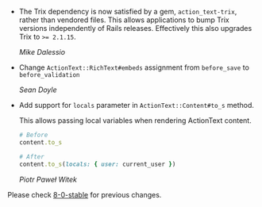 *   The Trix dependency is now satisfied by a gem, `action_text-trix`, rather than vendored
    files. This allows applications to bump Trix versions independently of Rails
    releases. Effectively this also upgrades Trix to `>= 2.1.15`.

    *Mike Dalessio*

*   Change `ActionText::RichText#embeds` assignment from `before_save` to `before_validation`

    *Sean Doyle*

*   Add support for `locals` parameter in `ActionText::Content#to_s` method.

    This allows passing local variables when rendering ActionText content.

    ```ruby
    # Before
    content.to_s

    # After
    content.to_s(locals: { user: current_user })
    ```

    *Piotr Paweł Witek*

Please check [8-0-stable](https://github.com/rails/rails/blob/8-0-stable/actiontext/CHANGELOG.md) for previous changes.
